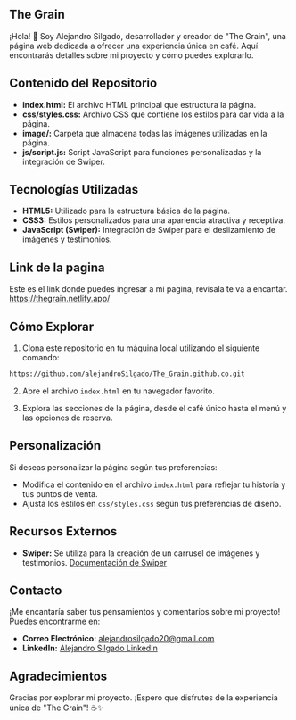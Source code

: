 ## The Grain

¡Hola! 👋 Soy Alejandro Silgado, desarrollador y creador de "The Grain", una página web dedicada a ofrecer una experiencia única en café. Aquí encontrarás detalles sobre mi proyecto y cómo puedes explorarlo.

## Contenido del Repositorio

- **index.html:** El archivo HTML principal que estructura la página.
- **css/styles.css:** Archivo CSS que contiene los estilos para dar vida a la página.
- **image/:** Carpeta que almacena todas las imágenes utilizadas en la página.
- **js/script.js:** Script JavaScript para funciones personalizadas y la integración de Swiper.

## Tecnologías Utilizadas

- **HTML5:** Utilizado para la estructura básica de la página.
- **CSS3:** Estilos personalizados para una apariencia atractiva y receptiva.
- **JavaScript (Swiper):** Integración de Swiper para el deslizamiento de imágenes y testimonios.

## Link de la pagina 
Este es el link donde puedes ingresar a mi pagina, revisala te va a encantar.
https://thegrain.netlify.app/
## Cómo Explorar

1. Clona este repositorio en tu máquina local utilizando el siguiente comando:

```bash
https://github.com/alejandroSilgado/The_Grain.github.co.git
```

2. Abre el archivo `index.html` en tu navegador favorito.

3. Explora las secciones de la página, desde el café único hasta el menú y las opciones de reserva.

## Personalización

Si deseas personalizar la página según tus preferencias:

- Modifica el contenido en el archivo `index.html` para reflejar tu historia y tus puntos de venta.
- Ajusta los estilos en `css/styles.css` según tus preferencias de diseño.

## Recursos Externos

- **Swiper:** Se utiliza para la creación de un carrusel de imágenes y testimonios. [Documentación de Swiper](https://swiperjs.com/)

## Contacto

¡Me encantaría saber tus pensamientos y comentarios sobre mi proyecto! Puedes encontrarme en:

- **Correo Electrónico:** alejandrosilgado20@gmail.com
- **LinkedIn:** [Alejandro Silgado LinkedIn](#tu-linkedin)

## Agradecimientos

Gracias por explorar mi proyecto. ¡Espero que disfrutes de la experiencia única de "The Grain"! ☕✨
